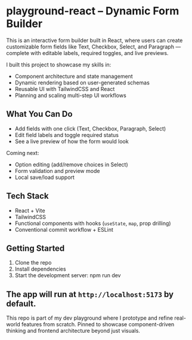 # playground-react – Dynamic Form Builder

This is an interactive form builder built in React, where users can create customizable form fields like Text, Checkbox, Select, and Paragraph — complete with editable labels, required toggles, and live previews.

I built this project to showcase my skills in:

- Component architecture and state management
- Dynamic rendering based on user-generated schemas
- Reusable UI with TailwindCSS and React
- Planning and scaling multi-step UI workflows

## What You Can Do

- Add fields with one click (Text, Checkbox, Paragraph, Select)
- Edit field labels and toggle required status
- See a live preview of how the form would look

Coming next:

- Option editing (add/remove choices in Select)
- Form validation and preview mode
- Local save/load support

## Tech Stack

- React + Vite
- TailwindCSS
- Functional components with hooks (`useState`, `map`, prop drilling)
- Conventional commit workflow + ESLint

## Getting Started

1. Clone the repo
2. Install dependencies
3. Start the development server: npm run dev

## The app will run at `http://localhost:5173` by default.

This repo is part of my dev playground where I prototype and refine real-world features from scratch. Pinned to showcase component-driven thinking and frontend architecture beyond just visuals.
